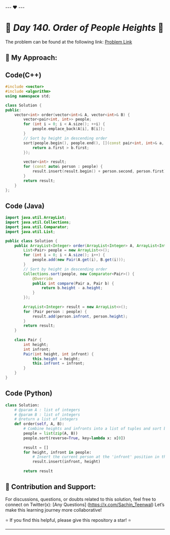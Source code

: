 --- ❤️ ---

# 🚀 _Day 140. Order of People Heights_ 🧠


The problem can be found at the following link: [Problem Link](https://www.interviewbit.com/problems/order-of-people-heights/)

## 🎯 **My Approach:**


## Code(C++)
```cpp
#include <vector>
#include <algorithm>
using namespace std;

class Solution {
public:
    vector<int> order(vector<int>& A, vector<int>& B) {
        vector<pair<int, int>> people;
        for (int i = 0; i < A.size(); ++i) {
            people.emplace_back(A[i], B[i]);
        }
        // Sort by height in descending order
        sort(people.begin(), people.end(), [](const pair<int, int>& a, const pair<int, int>& b) {
            return a.first > b.first;
        });
        
        vector<int> result;
        for (const auto& person : people) {
            result.insert(result.begin() + person.second, person.first);
        }
        return result;
    }
};
```

## Code (Java)

```java
import java.util.ArrayList;
import java.util.Collections;
import java.util.Comparator;
import java.util.List;

public class Solution {
    public ArrayList<Integer> order(ArrayList<Integer> A, ArrayList<Integer> B) {
        List<Pair> people = new ArrayList<>();
        for (int i = 0; i < A.size(); i++) {
            people.add(new Pair(A.get(i), B.get(i)));
        }
        // Sort by height in descending order
        Collections.sort(people, new Comparator<Pair>() {
            @Override
            public int compare(Pair a, Pair b) {
                return b.height - a.height;
            }
        });
        
        ArrayList<Integer> result = new ArrayList<>();
        for (Pair person : people) {
            result.add(person.infront, person.height);
        }
        return result;
    }
    
    class Pair {
        int height;
        int infront;
        Pair(int height, int infront) {
            this.height = height;
            this.infront = infront;
        }
    }
}
```

## Code (Python)

```python
class Solution:
    # @param A : list of integers
    # @param B : list of integers
    # @return a list of integers
    def order(self, A, B):
        # Combine heights and infronts into a list of tuples and sort by height in descending order
        people = list(zip(A, B))
        people.sort(reverse=True, key=lambda x: x[0])
        
        result = []
        for height, infront in people:
            # Insert the current person at the 'infront' position in the result list
            result.insert(infront, height)
        
        return result
```



## 🎯 **Contribution and Support:**

For discussions, questions, or doubts related to this solution, feel free to connect on Twitter(x): [Any Questions] (https://x.com/Sachin_Teenwal) Let’s make this learning journey more collaborative!

⭐ If you find this helpful, please give this repository a star! ⭐

---
